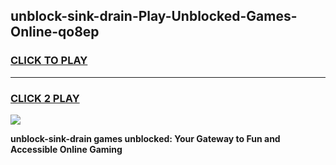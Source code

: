 
## unblock-sink-drain-Play-Unblocked-Games-Online-qo8ep
<h3>
<a href="https://premium76.site?title=unblock-sink-drain&ref=25A">CLICK TO PLAY</a></h3>
<hr>

<h3>
<a href="https://premium76.site?title=unblock-sink-drain&ref=25A">CLICK 2 PLAY</a>
  
</h3>

<a href="https://premium76.site?title=unblock-sink-drain&ref=25A"><img src="https://clearcache.store/games.png"></a>


**unblock-sink-drain games unblocked: Your Gateway to Fun and Accessible Online Gaming**
